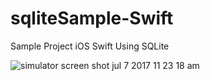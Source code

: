 # sqliteSample-Swift
Sample Project iOS Swift Using SQLite

![simulator screen shot jul 7 2017 11 23 18 am](https://user-images.githubusercontent.com/1490342/27944307-32b3d722-6310-11e7-950d-f9d509a8fcb6.png)
